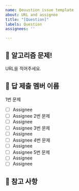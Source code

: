 ```yaml
---
name: Qeuustion issue template
about: URL and assignee
title: "[Question]"
labels: Question
assignees: ''

---
```


## 🔨 알고리즘 문제!
URL을 적어주세요.

## 🧩 답 제출 멤버 이름
1번 문제
- [ ] Assignee
- [ ] Assignee
2번 문제
- [ ] Assignee
- [ ] Assignee
3번 문제
- [ ] Assignee
- [ ] Assignee
4번 문제
- [ ] Assignee
- [ ] Assignee
5번 문제
- [ ] Assignee
- [ ] Assignee

## 📖 참고 사항
